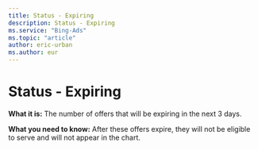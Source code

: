 ```yaml
---
title: Status - Expiring
description: Status - Expiring
ms.service: "Bing-Ads"
ms.topic: "article"
author: eric-urban
ms.author: eur
---
```


# Status - Expiring

**What it is:** The number of offers that will be expiring in the next 3 days.

**What you need to know:** After these offers expire, they will not be eligible to serve and will not appear in the chart.



